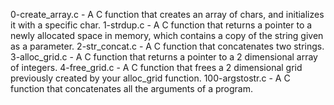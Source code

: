 0-create_array.c - A C function that creates an array of chars, and initializes it with a specific char.
1-strdup.c - A C function that returns a pointer to a newly allocated space in memory, which contains a copy of the string given as a parameter.
2-str_concat.c - A C function that concatenates two strings.
3-alloc_grid.c - A C function that returns a pointer to a 2 dimensional array of integers.
4-free_grid.c - A C function that frees a 2 dimensional grid previously created by your alloc_grid function.
100-argstostr.c - A C function that concatenates all the arguments of a program.

